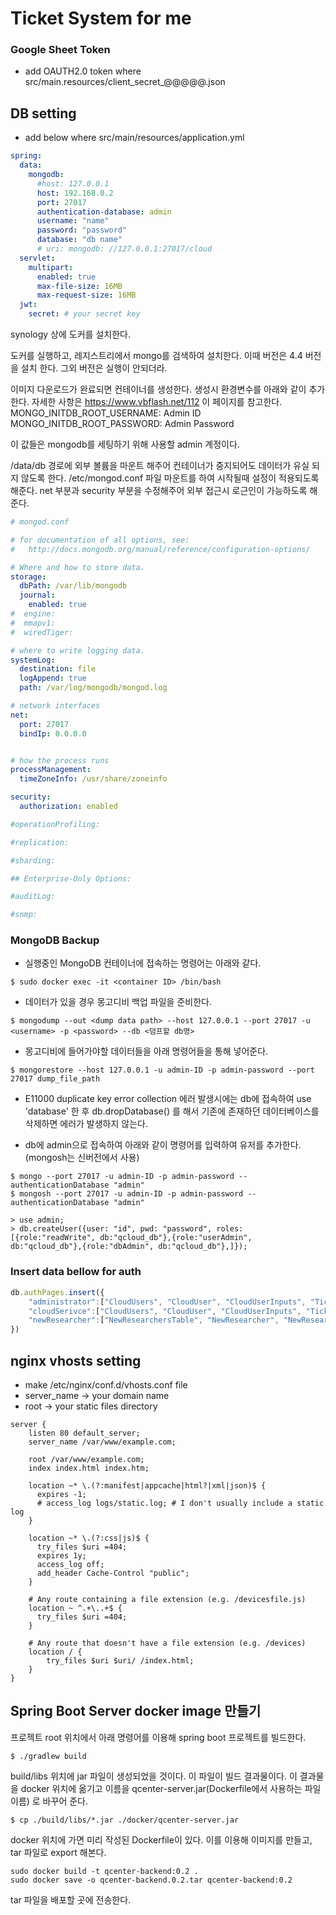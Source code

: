 # Ticket System for me


### Google Sheet Token
* add OAUTH2.0 token where src/main.resources/client_secret_@@@@@.json


## DB setting
* add below where src/main/resources/application.yml

```yaml
spring:
  data:
    mongodb:
      #host: 127.0.0.1
      host: 192.168.0.2
      port: 27017
      authentication-database: admin
      username: "name"
      password: "password"
      database: "db name"
      # uri: mongodb: //127.0.0.1:27017/cloud
  servlet:
    multipart:
      enabled: true
      max-file-size: 16MB
      max-request-size: 16MB
  jwt:
    secret: # your secret key
```

synology 상에 도커를 설치한다.

도커를 실행하고, 레지스트리에서 mongo를 검색하여 설치한다.
이때 버전은 4.4 버전을 설치 한다. 그외 버전은 실행이 안되더라.

이미지 다운로드가 완료되면 컨테이너를 생성한다.
생성시 환경변수를 아래와 같이 추가한다. 자세한 사항은 https://www.vbflash.net/112 이 페이지를 참고한다.
MONGO_INITDB_ROOT_USERNAME: Admin ID
MONGO_INITDB_ROOT_PASSWORD: Admin Password

이 값들은 mongodb를 세팅하기 위해 사용할 admin 계정이다.

/data/db 경로에 외부 볼륨을 마운트 해주어 컨테이너가 중지되어도 데이터가 유실 되지 않도록 한다.
/etc/mongod.conf 파일 마운트를 하여 시작될때 설정이 적용되도록 해준다.
net 부분과 security 부분을 수정해주어 외부 접근시 로근인이 가능하도록 해준다.

```yaml
# mongod.conf

# for documentation of all options, see:
#   http://docs.mongodb.org/manual/reference/configuration-options/

# Where and how to store data.
storage:
  dbPath: /var/lib/mongodb
  journal:
    enabled: true
#  engine:
#  mmapv1:
#  wiredTiger:

# where to write logging data.
systemLog:
  destination: file
  logAppend: true
  path: /var/log/mongodb/mongod.log

# network interfaces
net:
  port: 27017
  bindIp: 0.0.0.0


# how the process runs
processManagement:
  timeZoneInfo: /usr/share/zoneinfo

security:
  authorization: enabled

#operationProfiling:

#replication:

#sharding:

## Enterprise-Only Options:

#auditLog:

#snmp:

```

### MongoDB Backup

* 실행중인 MongoDB 컨테이너에 접속하는 명령어는 아래와 같다.
```
$ sudo docker exec -it <container ID> /bin/bash
```

* 데이터가 있을 경우 몽고디비 백업 파일을 준비한다.
```
$ mongodump --out <dump data path> --host 127.0.0.1 --port 27017 -u <username> -p <password> --db <덤프할 db명>
```

* 몽고디비에 들어가야할 데이터들을 아래 명령어들을 통해 넣어준다.
```
$ mongorestore --host 127.0.0.1 -u admin-ID -p admin-password --port 27017 dump_file_path
```

* E11000 duplicate key error collection 에러 발생시에는 db에 접속하여 use 'database' 한 후 db.dropDatabase() 를 해서 기존에 존재하던 데이터베이스를 삭제하면 에러가 발생하지 않는다.


* db에 admin으로 접속하여 아래와 같이 명령어를 입력하여 유저를 추가한다. (mongosh는 신버전에서 사용)

```
$ mongo --port 27017 -u admin-ID -p admin-password --authenticationDatabase "admin"
$ mongosh --port 27017 -u admin-ID -p admin-password --authenticationDatabase "admin"

> use admin;
> db.createUser({user: "id", pwd: "password", roles:[{role:"readWrite", db:"qcloud_db"},{role:"userAdmin", db:"qcloud_db"},{role:"dbAdmin", db:"qcloud_db"},]});
```


### Insert data bellow for auth
```javascript
db.authPages.insert({
    "administrator":["CloudUsers", "CloudUser", "CloudUserInputs", "Tickets", "Ticket", "TicketInputs", "NewResearchersTable", "NewResearcher", "NewResearcherInputs", "Tickets", "Ticket", "TicketInputs"],
    "cloudSerivce":["CloudUsers", "CloudUser", "CloudUserInputs", "Tickets", "Ticket", "TicketInputs"],
    "newResearcher":["NewResearchersTable", "NewResearcher", "NewResearcherInputs", "Tickets", "Ticket", "TicketInputs"],
})
```


## nginx vhosts setting
* make /etc/nginx/conf.d/vhosts.conf file
* server_name -> your domain name
* root -> your static files directory
```
server {
    listen 80 default_server;
    server_name /var/www/example.com;

    root /var/www/example.com;
    index index.html index.htm;      

    location ~* \.(?:manifest|appcache|html?|xml|json)$ {
      expires -1;
      # access_log logs/static.log; # I don't usually include a static log
    }

    location ~* \.(?:css|js)$ {
      try_files $uri =404;
      expires 1y;
      access_log off;
      add_header Cache-Control "public";
    }

    # Any route containing a file extension (e.g. /devicesfile.js)
    location ~ ^.+\..+$ {
      try_files $uri =404;
    }

    # Any route that doesn't have a file extension (e.g. /devices)
    location / {
        try_files $uri $uri/ /index.html;
    }
}
```


## Spring Boot Server docker image 만들기

프로젝트 root 위치에서 아래 명령어를 이용해 spring boot 프로젝트를 빌드한다.
```
$ ./gradlew build
```

build/libs 위치에 jar 파일이 생성되었을 것이다. 이 파일이 빌드 결과물이다.
이 결과물을 docker 위치에 옮기고 이름을 qcenter-server.jar(Dockerfile에서 사용하는 파일 이름) 로 바꾸어 준다. 
```
$ cp ./build/libs/*.jar ./docker/qcenter-server.jar
```

docker 위치에 가면 미리 작성된 Dockerfile이 있다. 이를 이용해 이미지를 만들고, tar 파일로 export 해본다.
```
sudo docker build -t qcenter-backend:0.2 .
sudo docker save -o qcenter-backend.0.2.tar qcenter-backend:0.2
```
tar 파일을 배포할 곳에 전송한다.

